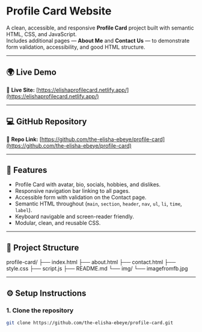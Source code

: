 # Profile Card Website

A clean, accessible, and responsive **Profile Card** project built with semantic HTML, CSS, and JavaScript.  
Includes additional pages — **About Me** and **Contact Us** — to demonstrate form validation, accessibility, and good HTML structure.

---

## 🌍 Live Demo
🔗 **Live Site:** [https://elishaprofilecard.netlify.app/](https://elishaprofilecard.netlify.app/)

---

## 💻 GitHub Repository
🔗 **Repo Link:** [https://github.com/the-elisha-ebeye/profile-card](https://github.com/the-elisha-ebeye/profile-card)

---

## 🧩 Features
- Profile Card with avatar, bio, socials, hobbies, and dislikes.
- Responsive navigation bar linking to all pages.
- Accessible form with validation on the Contact page.
- Semantic HTML throughout (`main`, `section`, `header`, `nav`, `ul`, `li`, `time`, `label`).
- Keyboard navigable and screen-reader friendly.
- Modular, clean, and reusable CSS.

---

## 📁 Project Structure
profile-card/
├── index.html
├── about.html
├── contact.html
├── style.css
├── script.js
├── README.md
└── img/
└── imagefromfb.jpg


---

## ⚙️ Setup Instructions

### 1. Clone the repository
```bash
git clone https://github.com/the-elisha-ebeye/profile-card.git
